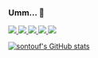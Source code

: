 ### Umm... 👋

<!--
**sontouf/sontouf** is a ✨ _special_ ✨ repository because its `README.md` (this file) appears on your GitHub profile.

Here are some ideas to get you started:

- 🔭 I’m currently working on ...
- 🌱 I’m currently learning ...
- 👯 I’m looking to collaborate on ...
- 🤔 I’m looking for help with ...
- 💬 Ask me about ...
- 📫 How to reach me: ...
- 😄 Pronouns: ...
- ⚡ Fun fact: ...
-->


<a href="https://42seoul.kr/seoul42/main/view" target="_blank"><img src="https://img.shields.io/badge/42seoul-000000?style=plastic&logo=42&logoColor=white"/>
<a href="https://brand.unity.com/" target="_blank"><img src="https://img.shields.io/badge/Unity-000000?style=plastic&logo=Unity&logoColor=white"/>
<a href="https://www.unrealengine.com/en-US/" target="_blank"><img src="https://img.shields.io/badge/Unreal Engine-000000?style=plastic&logo=Unreal Engine&logoColor=white"/>
<img src="https://img.shields.io/badge/C-000000?style=plastic&logo=c&logoColor=white"/>
<img src="https://img.shields.io/badge/C++-000000?style=plastic&logo=cplusplus&logoColor=white"/>


![sontouf's GitHub stats](https://github-readme-stats.vercel.app/api?username=sontouf&show_icons=true&theme=radical)
